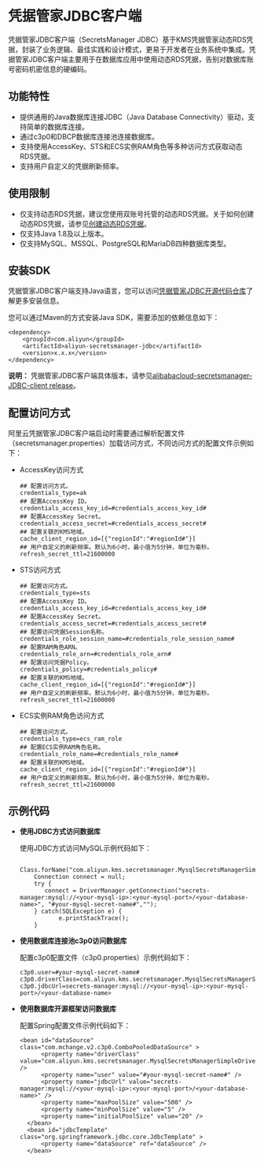 # 凭据管家JDBC客户端

凭据管家JDBC客户端（SecretsManager JDBC）基于KMS凭据管家动态RDS凭据，封装了业务逻辑、最佳实践和设计模式，更易于开发者在业务系统中集成。凭据管家JDBC客户端主要用于在数据库应用中使用动态RDS凭据，告别对数据库账号密码机密信息的硬编码。

## 功能特性

-   提供通用的Java数据库连接JDBC（Java Database Connectivity）驱动，支持简单的数据库连接。
-   通过c3p0和DBCP数据库连接池连接数据库。
-   支持使用AccessKey、STS和ECS实例RAM角色等多种访问方式获取动态RDS凭据。
-   支持用户自定义的凭据刷新频率。

## 使用限制

-   仅支持动态RDS凭据，建议您使用双账号托管的动态RDS凭据。关于如何创建动态RDS凭据，请参见[创建动态RDS凭据](/intl.zh-CN/凭据管家/动态RDS凭据/创建动态RDS凭据.md)。
-   仅支持Java 1.8及以上版本。
-   仅支持MySQL、MSSQL、PostgreSQL和MariaDB四种数据库类型。

## 安装SDK

凭据管家JDBC客户端支持Java语言，您可以访问[凭据管家JDBC开源代码仓库](https://github.com/aliyun/aliyun-secretsmanager-jdbc)了解更多安装信息。

您可以通过Maven的方式安装Java SDK，需要添加的依赖信息如下：

```
<dependency>
    <groupId>com.aliyun</groupId>
    <artifactId>aliyun-secretsmanager-jdbc</artifactId>
    <version>x.x.x</version>
</dependency>
```

**说明：** 凭据管家JDBC客户端具体版本，请参见[alibabacloud-secretsmanager-JDBC-client release](https://github.com/aliyun/aliyun-secretsmanager-jdbc/releases)。

## 配置访问方式

阿里云凭据管家JDBC客户端启动时需要通过解析配置文件（secretsmanager.properties）加载访问方式，不同访问方式的配置文件示例如下：

-   AccessKey访问方式

    ```
    ## 配置访问方式。
    credentials_type=ak
    ## 配置AccessKey ID。
    credentials_access_key_id=#credentials_access_key_id#
    ## 配置AccessKey Secret。
    credentials_access_secret=#credentials_access_secret#
    ## 配置关联的KMS地域。
    cache_client_region_id=[{"regionId":"#regionId#"}]
    ## 用户自定义的刷新频率。默认为6小时，最小值为5分钟，单位为毫秒。
    refresh_secret_ttl=21600000
    ```

-   STS访问方式

    ```
    ## 配置访问方式。
    credentials_type=sts
    ## 配置AccessKey ID。
    credentials_access_key_id=#credentials_access_key_id#
    ## 配置AccessKey Secret。
    credentials_access_secret=#credentials_access_secret#
    ## 配置访问凭据Session名称。
    credentials_role_session_name=#credentials_role_session_name#
    ## 配置RAM角色ARN。
    credentials_role_arn=#credentials_role_arn#
    ## 配置访问凭据Policy。
    credentials_policy=#credentials_policy#
    ## 配置关联的KMS地域。
    cache_client_region_id=[{"regionId":"#regionId#"}]
    ## 用户自定义的刷新频率。默认为6小时，最小值为5分钟，单位为毫秒。
    refresh_secret_ttl=21600000
    ```

-   ECS实例RAM角色访问方式

    ```
    ## 配置访问方式。
    credentials_type=ecs_ram_role
    ## 配置ECS实例RAM角色名称。
    credentials_role_name=#credentials_role_name#
    ## 配置关联的KMS地域。
    cache_client_region_id=[{"regionId":"#regionId#"}]
    ## 用户自定义的刷新频率。默认为6小时，最小值为5分钟，单位为毫秒。
    refresh_secret_ttl=21600000
    ```


## 示例代码

-   **使用JDBC方式访问数据库**

    使用JDBC方式访问MySQL示例代码如下：

    ```
        Class.forName("com.aliyun.kms.secretsmanager.MysqlSecretsManagerSimpleDriver");
        Connection connect = null;
        try {
           connect = DriverManager.getConnection("secrets-manager:mysql://<your-mysql-ip>:<your-mysql-port>/<your-database-name>", "#your-mysql-secret-name#","");
        } catch(SQLException e) {
               e.printStackTrace();
        }
    ```

-   **使用数据库连接池c3p0访问数据库**

    配置c3p0配置文件（c3p0.properties）示例代码如下：

    ```
    c3p0.user=#your-mysql-secret-name#
    c3p0.driverClass=com.aliyun.kms.secretsmanager.MysqlSecretsManagerSimpleDriver
    c3p0.jdbcUrl=secrets-manager:mysql://<your-mysql-ip>:<your-mysql-port>/<your-database-name>
    ```

-   **使用数据库开源框架访问数据库**

    配置Spring配置文件示例代码如下：

    ```
    <bean id="dataSource" class="com.mchange.v2.c3p0.ComboPooledDataSource" >
          <property name="driverClass" value="com.aliyun.kms.secretsmanager.MysqlSecretsManagerSimpleDriver" />
          <property name="user" value="#your-mysql-secret-name#" />
          <property name="jdbcUrl" value="secrets-manager:mysql://<your-mysql-ip>:<your-mysql-port>/<your-database-name>" />
          <property name="maxPoolSize" value="500" />
          <property name="minPoolSize" value="5" />
          <property name="initialPoolSize" value="20" />
      </bean>
      <bean id="jdbcTemplate" class="org.springframework.jdbc.core.JdbcTemplate" >
          <property name="dataSource" ref="dataSource" />
      </bean>
    ```


